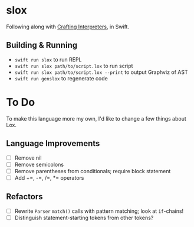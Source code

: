 # slox

Following along with [Crafting Interpreters](https://craftinginterpreters.com), in Swift.

## Building & Running

- `swift run slox` to run REPL
- `swift run slox path/to/script.lox` to run script
- `swift run slox path/to/script.lox --print` to output Graphviz of AST
- `swift run genslox` to regenerate code

# To Do

To make this language more my own, I'd like to change a few things about Lox.

## Language Improvements

- [ ] Remove nil
- [ ] Remove semicolons
- [ ] Remove parentheses from conditionals; require block statement
- [ ] Add +=, -=, /=, *= operators

## Refactors

- [ ] Rewrite `Parser` `match()` calls with pattern matching; look at `if`-chains!
- [ ] Distinguish statement-starting tokens from other tokens?
